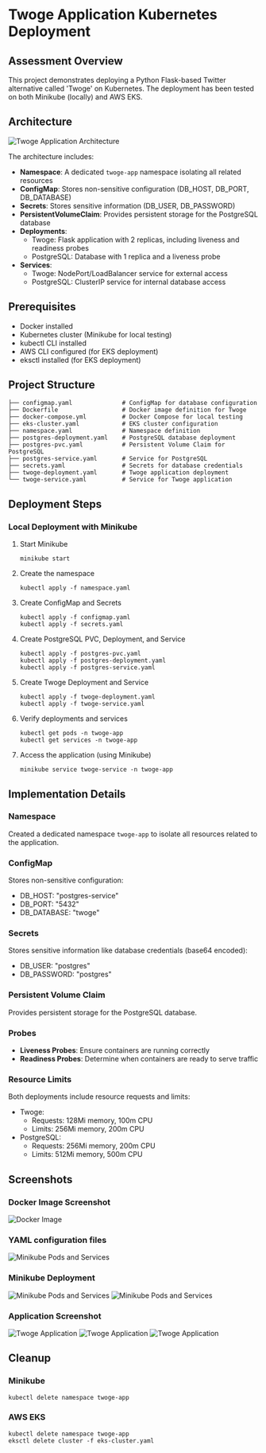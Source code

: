 # Twoge Application Kubernetes Deployment

## Assessment Overview

This project demonstrates deploying a Python Flask-based Twitter alternative
called 'Twoge' on Kubernetes. The deployment has been tested on both Minikube
(locally) and AWS EKS.

## Architecture

![Twoge Application Architecture](./images/architecture-diagram.png)

The architecture includes:

- **Namespace**: A dedicated `twoge-app` namespace isolating all related
  resources
- **ConfigMap**: Stores non-sensitive configuration (DB_HOST, DB_PORT,
  DB_DATABASE)
- **Secrets**: Stores sensitive information (DB_USER, DB_PASSWORD)
- **PersistentVolumeClaim**: Provides persistent storage for the PostgreSQL
  database
- **Deployments**:
  - Twoge: Flask application with 2 replicas, including liveness and readiness
    probes
  - PostgreSQL: Database with 1 replica and a liveness probe
- **Services**:
  - Twoge: NodePort/LoadBalancer service for external access
  - PostgreSQL: ClusterIP service for internal database access

## Prerequisites

- Docker installed
- Kubernetes cluster (Minikube for local testing)
- kubectl CLI installed
- AWS CLI configured (for EKS deployment)
- eksctl installed (for EKS deployment)

## Project Structure

```
├── configmap.yaml              # ConfigMap for database configuration
├── Dockerfile                  # Docker image definition for Twoge
├── docker-compose.yml          # Docker Compose for local testing
├── eks-cluster.yaml            # EKS cluster configuration
├── namespace.yaml              # Namespace definition
├── postgres-deployment.yaml    # PostgreSQL database deployment
├── postgres-pvc.yaml           # Persistent Volume Claim for PostgreSQL
├── postgres-service.yaml       # Service for PostgreSQL
├── secrets.yaml                # Secrets for database credentials
├── twoge-deployment.yaml       # Twoge application deployment
└── twoge-service.yaml          # Service for Twoge application
```

## Deployment Steps

### Local Deployment with Minikube

1. Start Minikube

   ```
   minikube start
   ```

2. Create the namespace

   ```
   kubectl apply -f namespace.yaml
   ```

3. Create ConfigMap and Secrets

   ```
   kubectl apply -f configmap.yaml
   kubectl apply -f secrets.yaml
   ```

4. Create PostgreSQL PVC, Deployment, and Service

   ```
   kubectl apply -f postgres-pvc.yaml
   kubectl apply -f postgres-deployment.yaml
   kubectl apply -f postgres-service.yaml
   ```

5. Create Twoge Deployment and Service

   ```
   kubectl apply -f twoge-deployment.yaml
   kubectl apply -f twoge-service.yaml
   ```

6. Verify deployments and services

   ```
   kubectl get pods -n twoge-app
   kubectl get services -n twoge-app
   ```

7. Access the application (using Minikube)
   ```
   minikube service twoge-service -n twoge-app
   ```

## Implementation Details

### Namespace

Created a dedicated namespace `twoge-app` to isolate all resources related to
the application.

### ConfigMap

Stores non-sensitive configuration:

- DB_HOST: "postgres-service"
- DB_PORT: "5432"
- DB_DATABASE: "twoge"

### Secrets

Stores sensitive information like database credentials (base64 encoded):

- DB_USER: "postgres"
- DB_PASSWORD: "postgres"

### Persistent Volume Claim

Provides persistent storage for the PostgreSQL database.

### Probes

- **Liveness Probes**: Ensure containers are running correctly
- **Readiness Probes**: Determine when containers are ready to serve traffic

### Resource Limits

Both deployments include resource requests and limits:

- Twoge:
  - Requests: 128Mi memory, 100m CPU
  - Limits: 256Mi memory, 200m CPU
- PostgreSQL:
  - Requests: 256Mi memory, 200m CPU
  - Limits: 512Mi memory, 500m CPU

## Screenshots

### Docker Image Screenshot

![Docker Image](./images/docker-image.png)

### YAML configuration files

![Minikube Pods and Services](./images/minikube-yaml-files.png)

### Minikube Deployment

![Minikube Pods and Services](./images/minikube-deployment-01.png)
![Minikube Pods and Services](./images/minikube-deployment-02.png)

### Application Screenshot

![Twoge Application](./images/twoge-app-001.png)
![Twoge Application](./images/twoge-app-002.png)
![Twoge Application](./images/twoge-app-003.png)

## Cleanup

### Minikube

```
kubectl delete namespace twoge-app
```

### AWS EKS

```
kubectl delete namespace twoge-app
eksctl delete cluster -f eks-cluster.yaml
```
